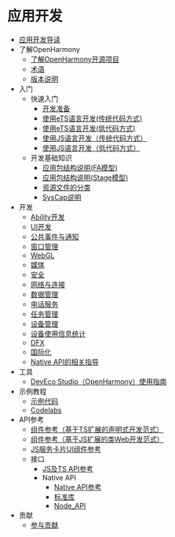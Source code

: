 # 应用开发

- [应用开发导读](application-dev-guide.md)
- 了解OpenHarmony
    - [了解OpenHarmony开源项目](../OpenHarmony-Overview_zh.md)
    - [术语](../glossary.md)
    - [版本说明](../release-notes/Readme.md)
- 入门
    - 快速入门
        - [开发准备](quick-start/start-overview.md)
        - [使用eTS语言开发(传统代码方式)](quick-start/start-with-ets.md)
        - [使用eTS语言开发(低代码方式)](quick-start/start-with-ets-low-code.md)
        - [使用JS语言开发（传统代码方式）](quick-start/start-with-js.md)
        - [使用JS语言开发（低代码方式）](quick-start/start-with-js-low-code.md)
    - 开发基础知识
        - [应用包结构说明(FA模型)](quick-start/package-structure.md)
        - [应用包结构说明(Stage模型)](quick-start/stage-structure.md)
        - [资源文件的分类](quick-start/basic-resource-file-categories.md)
        - [SysCap说明](quick-start/syscap.md)
- 开发
    - [Ability开发](ability/Readme-CN.md)
    - [UI开发](ui/Readme-CN.md)
    - [公共事件与通知](notification/Readme-CN.md)
    - [窗口管理](windowmanager/Readme-CN.md)
    - [WebGL](webgl/Readme-CN.md)
    - [媒体](media/Readme-CN.md)
    - [安全](security/Readme-CN.md)
    - [网络与连接](connectivity/Readme-CN.md)
    - [数据管理](database/Readme-CN.md)
    - [电话服务](telephony/Readme-CN.md)
    - [任务管理](task-management/Readme-CN.md)
    - [设备管理](device/Readme-CN.md)
    - [设备使用信息统计](device-usage-statistics/Readme-CN.md)
    - [DFX](dfx/Readme-CN.md)
    - [国际化](internationalization/Readme-CN.md)
    - [Native API的相关指导](napi/Readme-CN.md)
- 工具
    - [DevEco Studio（OpenHarmony）使用指南](quick-start/deveco-studio-user-guide-for-openharmony.md)
- 示例教程
    - [示例代码](https://gitee.com/openharmony/applications_app_samples/blob/master/README_zh.md)
    - [Codelabs](https://gitee.com/openharmony/codelabs/blob/master/README.md)
- API参考
    - [组件参考（基于TS扩展的声明式开发范式）](reference/arkui-ts/Readme-CN.md)
    - [组件参考（基于JS扩展的类Web开发范式）](reference/arkui-js/Readme-CN.md)
    - [JS服务卡片UI组件参考](reference/js-service-widget-ui/Readme-CN.md)
    - 接口
      - [JS及TS API参考](reference/apis/Readme-CN.md)
      - Native API
        -   [Native API参考](reference/native-apis/Readme-CN.md)
        -   [标准库](reference/native-lib/third_party_libc/musl.md)
        -   [Node_API](reference/native-lib/third_party_napi/napi.md)
- 贡献
    - [参与贡献](../contribute/贡献文档.md)
